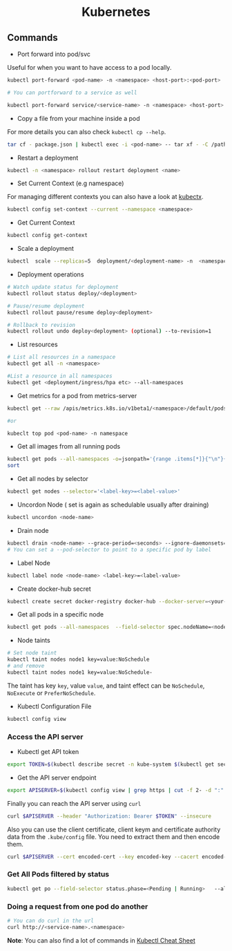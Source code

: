 <h1 align="center">Kubernetes</h1>

## Commands

- Port forward into pod/svc

Useful for when you want to have access to a pod locally.

```bash
kubectl port-forward <pod-name> -n <namespace> <host-port>:<pod-port>

# You can portforward to a service as well

kubectl port-forward service/<service-name> -n <namespace> <host-port>:<pod-port>
```

- Copy a file from your machine inside a pod

For more details you can also check `kubectl cp --help`.

```bash
tar cf - package.json | kubectl exec -i <pod-name> -- tar xf - -C /path/inside/pod
```

- Restart a deployment

```bash
kubectl -n <namespace> rollout restart deployment <name>
```

- Set Current Context (e.g namespace)

For managing different contexts you can also have a look at [kubectx](https://github.com/ahmetb/kubectx).

```bash
kubectl config set-context --current --namespace <namespace>
```

- Get Current Context

```bash
kubectl config get-context
```

- Scale a deployment

```bash
kubectl  scale --replicas=5  deployment/<deployment-name> -n  <namespace>
```

- Deployment operations

```bash
# Watch update status for deployment
kubectl rollout status deploy/<deployment>

# Pause/resume deployment
kubectl rollout pause/resume deploy<deployment>

# Rollback to revision
kubectl rollout undo deploy<deployment> (optional) --to-revision=1
```

- List resources

```bash
# List all resources in a namespace
kubectl get all -n <namespace>

#List a resource in all namespaces
kubectl get <deployment/ingress/hpa etc> --all-namespaces
```

- Get metrics for a pod from metrics-server

```bash
kubectl get --raw /apis/metrics.k8s.io/v1beta1/<namespace>/default/pods/<pod-name> | jq

#or

kubeclt top pod <pod-name> -n namespace
```

- Get all images from all running pods

```bash
kubectl get pods --all-namespaces -o=jsonpath='{range .items[*]}{"\n"}{.metadata.name}{":\t"}{range .spec.containers[*]}{.image}{", "}{end}{end}' |\
sort
```

- Get all nodes by selector

```bash
kubectl get nodes --selector='<label-key>=<label-value>'
```

- Uncordon Node ( set is again as schedulable usually after draining)

```bash
kubectl uncordon <node-name>
```

- Drain node

```bash
kubectl drain <node-name> --grace-period=<seconds> --ignore-daemonsets=true
# You can set a --pod-selector to point to a specific pod by label
```

- Label Node

```bash
kubectl label node <node-name> <label-key>=<label-value>
```

- Create docker-hub secret

```bash
kubectl create secret docker-registry docker-hub --docker-server=<your-registry-server> --docker-username=<your-name> --docker-password=<your-pword> --docker-email=<your-email>
```

- Get all pods in a specific node

```bash
kubectl get pods --all-namespaces  --field-selector spec.nodeName=<node-name>
```

- Node taints

```bash
# Set node taint
kubectl taint nodes node1 key=value:NoSchedule
# and remove
kubectl taint nodes node1 key=value:NoSchedule-
```

The taint has key `key`, value `value`, and taint effect can be `NoSchedule`, `NoExecute` or `PreferNoSchedule`.

- Kubectl Configuration File

```bash
kubectl config view
```

### Access the API server

- Kubectl get API token

```bash
export TOKEN=$(kubectl describe secret -n kube-system $(kubectl get secrets -n kube-system | grep default | cut -f1 -d ' ') | grep -E '^token' | cut -f2 -d':' | tr -d '\t' | tr -d " ")
```

- Get the API server endpoint

```bash
export APISERVER=$(kubectl config view | grep https | cut -f 2- -d ":" | tr -d " ")
```

Finally you can reach the API server using `curl`

```bash
curl $APISERVER --header "Authorization: Bearer $TOKEN" --insecure
```

Also you can use the client certificate, client keym and certificate authority data from the `.kube/config` file. You need to extract them and then encode them.

```bash
curl $APISERVER --cert encoded-cert --key encoded-key --cacert encoded-ca
```

### Get All Pods filtered by status

```bash
kubectl get po --field-selector status.phase=<Pending | Running>   --all-namespaces
```

### Doing a request from one pod do another

```bash
# You can do curl in the url 
curl http://<service-name>.<namespace>
```

**Note**: You can also find a lot of commands in [Kubectl Cheat Sheet](https://kubernetes.io/docs/reference/kubectl/cheatsheet/)
